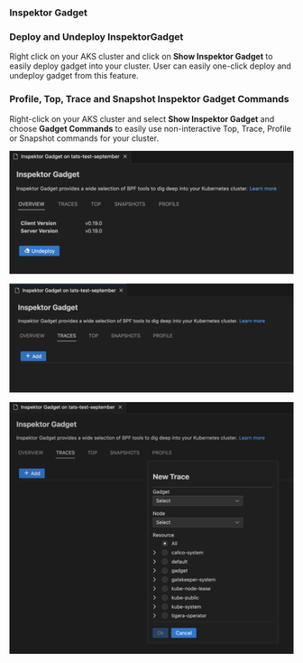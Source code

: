 ### Inspektor Gadget

### Deploy and Undeploy InspektorGadget

Right click on your AKS cluster and click on **Show Inspektor Gadget** to easily deploy gadget into your cluster. User can easily one-click deploy and undeploy gadget from this feature.

### Profile, Top, Trace and Snapshot Inspektor Gadget Commands

Right-click on your AKS cluster and select **Show Inspektor Gadget** and choose **Gadget Commands** to easily use non-interactive Top, Trace, Profile or Snapshot commands for your cluster.

![Cloud explorer extension menu](../resources/inspector-gadget-1.png)

![Cloud explorer extension menu](../resources/inspector-gadget-2.png)

![Cloud explorer extension menu](../resources/inspector-gadget-3.png)